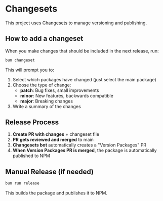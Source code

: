 # Changesets

This project uses [Changesets](https://github.com/changesets/changesets) to manage versioning and publishing.

## How to add a changeset

When you make changes that should be included in the next release, run:

```bash
bun changeset
```

This will prompt you to:
1. Select which packages have changed (just select the main package)
2. Choose the type of change:
   - **patch**: Bug fixes, small improvements
   - **minor**: New features, backwards compatible
   - **major**: Breaking changes
3. Write a summary of the changes

## Release Process

1. **Create PR with changes** + changeset file
2. **PR gets reviewed and merged** to main
3. **Changesets bot** automatically creates a "Version Packages" PR
4. **When Version Packages PR is merged**, the package is automatically published to NPM

## Manual Release (if needed)

```bash
bun run release
```

This builds the package and publishes it to NPM.